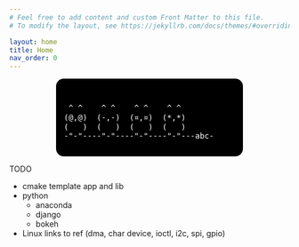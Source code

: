 ```yaml
---
# Feel free to add content and custom Front Matter to this file.
# To modify the layout, see https://jekyllrb.com/docs/themes/#overriding-theme-defaults

layout: home
title: Home
nav_order: 0
---
```

<style type="text/css" media="screen">
  section {
    background: black;
    color: white;
    border-radius: 1em;
    padding: 1em;
	margin: 0 auto;
	width: 22em;
  }
</style>

<section>
<pre style="line-height: 1.2;">  
 ^ ^    ^ ^    ^ ^    ^ ^
(@,@)  (-,-)  (¤,¤)  (*,*)
(   )  (   )  (   )  (   )
-"-"----"-"----"-"----"-"---abc-
</pre>
</section>

TODO
 - cmake template app and lib
 - python 
   - anaconda
   - django
   - bokeh
 - Linux links to ref (dma, char device, ioctl, i2c, spi, gpio)


